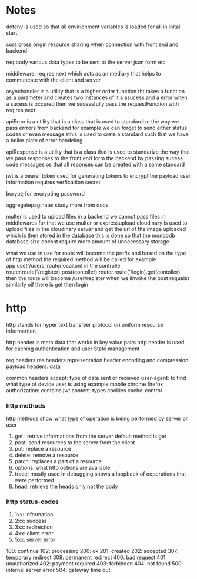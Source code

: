 # Notes

dotenv
is used so that all envirionment variables is loaded for all in inital start

cors
cross origin resource sharing when connection with front end and backend

req.body
various data types to be sent to the server json form etc

middleware: req,res,next which acts as an mediary that helps to communcate with the client and server

asynchandler is a utility that is a higher order function tht takes a function as a parameter and creates two instances of it a asucess and a error when a sucess is occured then we sucessfully pass the requestFunction with req,res,next

apiError is a utility that is a class that is used to standardize the way we pass errrors from backend for example we can forget to send either status codes or even message sthis is used to crete a standard such that we have a boiler plate of error handeling

apiResponse is a utility that is a class that is used to standarize the way that we pass responses to the front end form the backend by passing sucess code messages os that all reponses can be created with a same standard

jwt is a bearer token used for generating tokens to encrypt the payload user information requires verficaition secret

bcrypt; for encrypting password

aggregatepaginate: study more from docs

multer is used to upload files in a backend we cannot pass files in middlewares for that we use multer or expressupload
cloudinary is used to upload files in the cloudinary server and get the url of the image uploaded which is then stored in the database
this is done so that the mondodb database size doesnt require more amount of unnecessary storage

what we use in use for route will become the prefix and based on the type of http method the required method will be called
for example
app.use('/users',routerlocaiton)
in the controlle
router.route('/register).post(contoller)
router.route('/login).get(contoller)
then the route will become /user/register when we iinvoke the post requeist
similarly oif there is get then login

# http

http stands for hyper text transfeer protocol
uri uniform resourse informartion

http header is meta data that works in key value pairs
http header is used for caching authentication and user State management

req headers
res headers
representation header encoding and compression
payload headers: data

common headers
accept: type of data sent or recieved
user-agent: to find what type of device user is using example mobile chrome firefox
authorization: contains jwt
content-types
cookies
cache-control

### http methods

http methods show what type of operation is being performed by server or user

1. get : retrive informations from the server default method is get
2. post: send resources to the server from the client
3. put: replace a resource
4. delete: remove a resource
5. patch: replaces a part of a resource
6. options: what http options are available
7. trace: mostly used in debugging shows a loopback of ooperations that were performed
8. head: retrieve the heads only not the body

### http status-codes

1. 1xx: information
2. 2xx: success
3. 3xx: redirection
4. 4xx: client error
5. 5xx: server error

100: continue
102: processing
200: ok
201: created
202: accepted
307: temporary redirect
308: permanent redirect
400: bad request
401: unauthorized
402: payment required
403: forbidden
404: not found
500: internal server error
504: gateway time out
